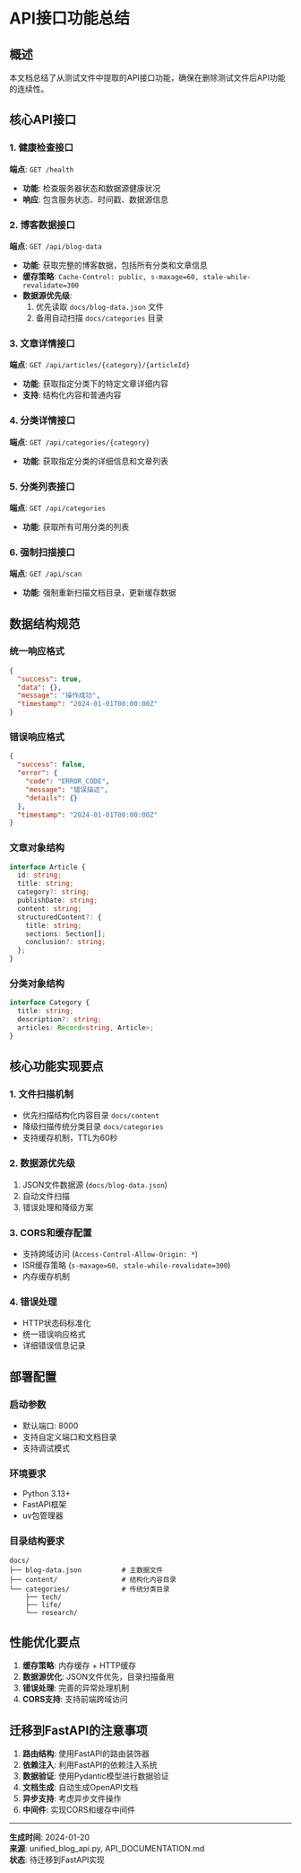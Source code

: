 # API接口功能总结

## 概述
本文档总结了从测试文件中提取的API接口功能，确保在删除测试文件后API功能的连续性。

## 核心API接口

### 1. 健康检查接口
**端点**: `GET /health`
- **功能**: 检查服务器状态和数据源健康状况
- **响应**: 包含服务状态、时间戳、数据源信息

### 2. 博客数据接口
**端点**: `GET /api/blog-data`
- **功能**: 获取完整的博客数据，包括所有分类和文章信息
- **缓存策略**: `Cache-Control: public, s-maxage=60, stale-while-revalidate=300`
- **数据源优先级**:
  1. 优先读取 `docs/blog-data.json` 文件
  2. 备用自动扫描 `docs/categories` 目录

### 3. 文章详情接口
**端点**: `GET /api/articles/{category}/{articleId}`
- **功能**: 获取指定分类下的特定文章详细内容
- **支持**: 结构化内容和普通内容

### 4. 分类详情接口
**端点**: `GET /api/categories/{category}`
- **功能**: 获取指定分类的详细信息和文章列表

### 5. 分类列表接口
**端点**: `GET /api/categories`
- **功能**: 获取所有可用分类的列表

### 6. 强制扫描接口
**端点**: `GET /api/scan`
- **功能**: 强制重新扫描文档目录，更新缓存数据

## 数据结构规范

### 统一响应格式
```json
{
  "success": true,
  "data": {},
  "message": "操作成功",
  "timestamp": "2024-01-01T00:00:00Z"
}
```

### 错误响应格式
```json
{
  "success": false,
  "error": {
    "code": "ERROR_CODE",
    "message": "错误描述",
    "details": {}
  },
  "timestamp": "2024-01-01T00:00:00Z"
}
```

### 文章对象结构
```typescript
interface Article {
  id: string;
  title: string;
  category?: string;
  publishDate: string;
  content: string;
  structuredContent?: {
    title: string;
    sections: Section[];
    conclusion?: string;
  };
}
```

### 分类对象结构
```typescript
interface Category {
  title: string;
  description?: string;
  articles: Record<string, Article>;
}
```

## 核心功能实现要点

### 1. 文件扫描机制
- 优先扫描结构化内容目录 `docs/content`
- 降级扫描传统分类目录 `docs/categories`
- 支持缓存机制，TTL为60秒

### 2. 数据源优先级
1. JSON文件数据源 (`docs/blog-data.json`)
2. 自动文件扫描
3. 错误处理和降级方案

### 3. CORS和缓存配置
- 支持跨域访问 (`Access-Control-Allow-Origin: *`)
- ISR缓存策略 (`s-maxage=60, stale-while-revalidate=300`)
- 内存缓存机制

### 4. 错误处理
- HTTP状态码标准化
- 统一错误响应格式
- 详细错误信息记录

## 部署配置

### 启动参数
- 默认端口: 8000
- 支持自定义端口和文档目录
- 支持调试模式

### 环境要求
- Python 3.13+
- FastAPI框架
- uv包管理器

### 目录结构要求
```
docs/
├── blog-data.json          # 主数据文件
├── content/                # 结构化内容目录
└── categories/             # 传统分类目录
    ├── tech/
    ├── life/
    └── research/
```

## 性能优化要点

1. **缓存策略**: 内存缓存 + HTTP缓存
2. **数据源优化**: JSON文件优先，目录扫描备用
3. **错误处理**: 完善的异常处理机制
4. **CORS支持**: 支持前端跨域访问

## 迁移到FastAPI的注意事项

1. **路由结构**: 使用FastAPI的路由装饰器
2. **依赖注入**: 利用FastAPI的依赖注入系统
3. **数据验证**: 使用Pydantic模型进行数据验证
4. **文档生成**: 自动生成OpenAPI文档
5. **异步支持**: 考虑异步文件操作
6. **中间件**: 实现CORS和缓存中间件

---

**生成时间**: 2024-01-20  
**来源**: unified_blog_api.py, API_DOCUMENTATION.md  
**状态**: 待迁移到FastAPI实现
